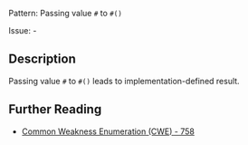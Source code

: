 Pattern: Passing value `#` to `#()`

Issue: -

## Description

Passing value `#` to `#()` leads to implementation-defined result.

## Further Reading

* [Common Weakness Enumeration (CWE) - 758](https://cwe.mitre.org/data/definitions/758.html)